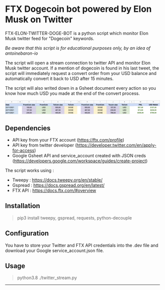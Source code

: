 # FTX Dogecoin bot powered by Elon Musk on Twitter 

FTX-ELON-TWITTER-DOGE-BOT is a python script which monitor Elon Musk twitter feed for "Dogecoin" keywords.

*Be aware that this script is for educational purposes only, by an idea of antoinebaron-io*

The script will open a stream connection to twitter API and monitor Elon Musk twitter account.
If a mention of dogecoin is found in his last tweet, the script will immediately request a convert order from your USD balance and automatically convert it back to USD after 15 minutes.

The script will also writed down in a Gsheet document every action so you know how much USD you made at the end of the convert process.

![Screenshot](Gsheet_monitoring.png)

## Dependencies

- API key from your FTX account (https://ftx.com/profile)
- API key from twitter developer (https://developer.twitter.com/en/apply-for-access)
- Google Gsheet API and service_account created with JSON creds (https://developers.google.com/workspace/guides/create-project)

The script works using : 
- Tweepy : https://docs.tweepy.org/en/stable/
- Gspread : https://docs.gspread.org/en/latest/
- FTX API : https://docs.ftx.com/#overview

## Installation

>pip3 install tweepy, gspread, requests, python-decouple

## Configuration

You have to store your Twitter and FTX API credentials into the .dev file and download your Google service_account.json file.

## Usage

>python3.8 ./twitter_stream.py

----------------------------------------------------------------------------------------

